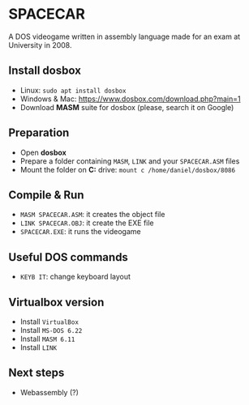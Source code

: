 # SPACECAR
A DOS videogame written in assembly language made for an exam at University in 2008.

## Install dosbox
- Linux: `sudo apt install dosbox`
- Windows & Mac: https://www.dosbox.com/download.php?main=1
- Download **MASM** suite for dosbox (please, search it on Google)

## Preparation
- Open **dosbox**
- Prepare a folder containing `MASM`, `LINK` and your `SPACECAR.ASM` files 
- Mount the folder on **C:** drive: `mount c /home/daniel/dosbox/8086`

## Compile & Run
- `MASM SPACECAR.ASM`: it creates the object file
- `LINK SPACECAR.OBJ`: it create the EXE file
- `SPACECAR.EXE`: it runs the videogame

## Useful DOS commands
- `KEYB IT`: change keyboard layout

## Virtualbox version
- Install `VirtualBox`
- Install `MS-DOS 6.22`
- Install `MASM 6.11`
- Install `LINK`

## Next steps
- Webassembly (?)
